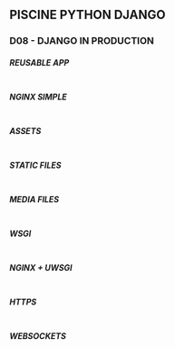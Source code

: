 ## PISCINE PYTHON DJANGO
### D08 - DJANGO IN PRODUCTION

##### REUSABLE APP
```bash
```

##### NGINX SIMPLE
```bash
```

##### ASSETS
```bash
```

##### STATIC FILES
```bash
```

##### MEDIA FILES
```bash
```

##### WSGI
```bash
```

##### NGINX + UWSGI
```bash
```

##### HTTPS
```bash
```

##### WEBSOCKETS
```bash
```
